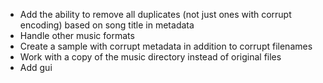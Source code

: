 - Add the ability to remove all duplicates (not just ones with corrupt encoding) based on song title in metadata
- Handle other music formats
- Create a sample with corrupt metadata in addition to corrupt filenames
- Work with a copy of the music directory instead of original files
- Add gui
